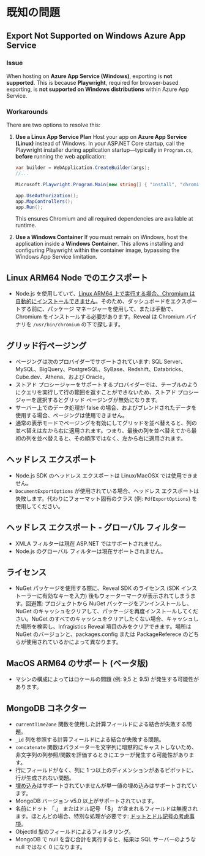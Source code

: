 # 既知の問題

## Export Not Supported on Windows Azure App Service

### Issue

When hosting on **Azure App Service (Windows)**, exporting is **not supported**. This is because **Playwright**, required for browser-based exporting, is **not supported on Windows distributions** within Azure App Service.

### Workarounds

There are two options to resolve this:

1. **Use a Linux App Service Plan**
   Host your app on **Azure App Service (Linux)** instead of Windows.
   In your ASP.NET Core startup, call the Playwright installer during application startup—typically in `Program.cs`, **before** running the web application:

   ```csharp
   var builder = WebApplication.CreateBuilder(args);
   //...
   
   Microsoft.Playwright.Program.Main(new string[] { "install", "chromium", "--with-deps" });

   app.UseAuthorization();
   app.MapControllers();
   app.Run();
   ```

   This ensures Chromium and all required dependencies are available at runtime.

2. **Use a Windows Container**
   If you must remain on Windows, host the application inside a **Windows Container**.
   This allows installing and configuring Playwright within the container image, bypassing the Windows App Service limitation.

## Linux ARM64 Node でのエクスポート

- Node.js を使用していて、[Linux ARM64 上で実行する場合、Chromium は自動的にインストールできません](https://github.com/puppeteer/puppeteer/issues/7740)。そのため、ダッシュボードをエクスポートする前に、パッケージ マネージャーを使用して、または手動で、Chromium をインストールする必要があります。Reveal は Chromium バイナリを `/usr/bin/chromium` の下で探します。

## グリッド行ページング

- ページングは​​次のプロバイダーでサポートされています: SQL Server、MySQL、BigQuery、PostgreSQL、SyBase、Redshift、Databricks、Cube.dev、Athena、および Oracle。
- ストアド プロシージャーをサポートするプロバイダーでは、テーブルのようにクエリを実行して行の範囲を返すことができないため、ストアド プロシージャーを選択するとグリッド ページングが無効になります。
- サーバー上でのデータ処理が false の場合、およびブレンドされたデータを使用する場合、ページングは​​使用できません。
- 通常の表示モードでページングを有効にしてグリッドを並べ替えると、列の並べ替えは左から右に適用されます。つまり、最後の列を並べ替えてから最初の列を並べ替えると、その順序ではなく、左から右に適用されます。

## ヘッドレス エクスポート

- Node.js SDK のヘッドレス エクスポートは Linux/MacOSX では使用できません。
- ```DocumentExportOptions``` が使用されている場合、ヘッドレス エクスポートは失敗します。代わりにフォーマット固有のクラス (例: ```PdfExportOptions```) を使用してください。

## ヘッドレス エクスポート - グローバル フィルター

- XMLA フィルターは現在 ASP.NET ではサポートされません。
- Node.js のグローバル フィルターは現在サポートされません。

## ライセンス

- NuGet パッケージを使用する際に、Reveal SDK のライセンス (SDK インストーラーに有効なキーを入力) 後もウォーターマークが表示されてしまうます。回避策: プロジェクトから NuGet パッケージをアンインストールし、NuGet のキャッシュをクリアして、パッケージを再度インストールしてください。NuGet のすべてのキャッシュをクリアしたくない場合、キャッシュした場所を検索し、Infragistics Reveal 項目のみをクリアできます。場所は NuGet のバージョンと、packages.config または PackageReferece のどちらが使用されているかによって異なります。

## MacOS ARM64 のサポート (ベータ版)

- マシンの構成によってはロケールの問題 (例: 9,5 と 9.5) が発生する可能性があります。

## MongoDB コネクター

- `currentTimeZone` 関数を使用した計算フィールドによる結合が失敗する問題。
- `_id` 列を参照する計算フィールドによる結合が失敗する問題。
- `concatenate` 関数はパラメーターを文字列に暗黙的にキャストしないため、非文字列の列参照/関数を評価するときにエラーが発生する可能性があります。
- 行にフィールドがなく、列に 1 つ以上のディメンションがあるピボットに、行が生成されない問題。
- [埋め込み](https://www.mongodb.com/basics/embedded-mongodb)はサポートされていませんが単一値の埋め込みはサポートされています。
- MongoDB バージョン v5.0 以上がサポートされています。
- 名前にドット 「.」 またはドル記号 「$」 が含まれるフィールドは無視されます。ほとんどの場合、特別な処理が必要です: [ドットとドル記号の考慮事項](https://www.mongodb.com/docs/manual/core/dot-dollar-considerations/)。
- ObjectId 型のフィールドによるフィルタリング。
- MongoDB で null を含む合計を実行すると、結果は SQL サーバーのような null ではなく 0 になります。